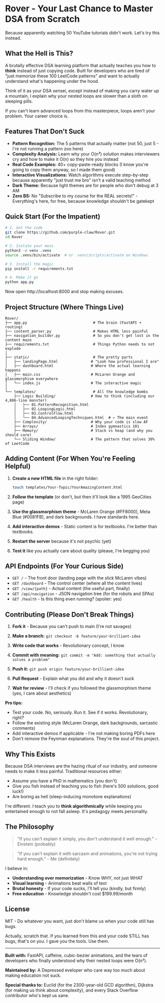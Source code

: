 # Rover - Your Last Chance to Master DSA from Scratch

Because apparently watching 50 YouTube tutorials didn't work. Let's try this instead.

## What the Hell is This?

A brutally effective DSA learning platform that actually teaches you how to **think** instead of just copying code. Built for developers who are tired of "just memorize these 100 LeetCode patterns" and want to actually understand what's happening under the hood.

Think of it as your DSA sensei, except instead of making you carry water up a mountain, I explain why your nested loops are slower than a sloth on sleeping pills.

If you can't learn advanced loops from this masterpiece, loops aren't your problem. Your career choice is.

## Features That Don't Suck

- **Pattern Recognition:** The 5 patterns that actually matter (not 50, just 5 - I're not running a pattern zoo here)
- **Complexity Analysis:** Learn why your O(n³) solution makes interviewers cry and how to make it O(n) so they hire you instead
- **Real Code Examples:** 40+ copy-paste-ready blocks (I know you're going to copy them anyway, so I made them good)
- **Interactive Visualizations:** Watch algorithms execute step-by-step because apparently "just trust me bro" isn't a valid teaching method
- **Dark Theme:** Because light themes are for people who don't debug at 3 AM
- **Zero BS:** No "Subscribe to my course for the REAL secrets!" - Everything's here, for free, because knowledge shouldn't be gatekept

## Quick Start (For the Impatient)

```bash
# 1. Get the code
git clone https://github.com/purple-claw/Rover.git
cd Rover

# 2. Isolate your mess
python3 -m venv .venv
source .venv/bin/activate  # or .venv\Scripts\activate on Windows

# 3. Install the magic
pip install -r requirements.txt

# 4. Make it go
python app.py
```

Now open http://localhost:8000 and stop making excuses.

## Project Structure (Where Things Live)

```
Rover/
├── app.py                              # The brain (FastAPI + routing)
├── content_parser.py                   # Makes HTML less painful
├── navigation_builder.py               # So you don't get lost in the content maze
├── requirements.txt                    # Things Python needs to not explode
│
├── static/                             # The pretty parts
│   ├── landingPage.html               # "Look how professional I are"
│   ├── dashboard.html                 # Where the actual learning happens
│   ├── main.css                       # McLaren Orange and glassmorphism everywhere
│   └── index.js                       # The interactive magic
│
└── templates/                          # All the knowledge bombs
    ├── Logic Building/                # How to think (including our 4,886-line monster)
    │   ├── 01.PatternRecognition.html
    │   ├── 02.LoopingLogic.html
    │   ├── 03.ControlFlow.html
    │   └── 04.AdvancedLoopingTechniques.html  # ← The main event
    ├── Complexity/                    # Why your code is slow AF
    ├── Arrays/                        # Index gymnastics 101
    ├── Memory/                        # Stack vs heap (and why you should care)
    └── Sliding Window/                # The pattern that solves 30% of LeetCode
```

## Adding Content (For When You're Feeling Helpful)

1. **Create a new HTML file** in the right folder:
   ```bash
   touch templates/Your-Topic/YourAmazingContent.html
   ```

2. **Follow the template** (or don't, but then it'll look like a 1995 GeoCities page)

3. **Use the glassmorphism theme** - McLaren Orange (#FF8000), Meta Blue (#0081FB), and dark backgrounds. I have standards here.

4. **Add interactive demos** - Static content is for textbooks. I're better than textbooks.

5. **Restart the server** because it's not psychic (yet)

6. **Test it** like you actually care about quality (please, I're begging you)

## API Endpoints (For Your Curious Side)

- `GET /` - The front door (landing page with the slick McLaren vibes)
- `GET /dashboard` - The control center (where all the content lives)
- `GET /view/{path}` - Actual content (the useful part, finally)
- `GET /api/navigation` - JSON navigation tree (for the robots and SPAs)
- `GET /health` - Is this thing even running? (spoiler: yes)

## Contributing (Please Don't Break Things)

1. **Fork it** - Because you can't push to main (I're not savages)

2. **Make a branch:** `git checkout -b feature/your-brilliant-idea`

3. **Write code that works** - Revolutionary concept, I know

4. **Commit with meaning:** `git commit -m "Add: something that actually solves a problem"`

5. **Push it:** `git push origin feature/your-brilliant-idea`

6. **Pull Request** - Explain what you did and why it doesn't suck

7. **Wait for review** - I'll check if you followed the glassmorphism theme (yes, I care about aesthetics)

**Pro tips:**
- Test your code. No, seriously. Run it. See if it works. Revolutionary, right?
- Follow the existing style (McLaren Orange, dark backgrounds, sarcastic comments)
- Add interactive demos if applicable - I're not making boring PDFs here
- Don't remove the Feynman explanations. They're the soul of this project.

## Why This Exists

Because DSA interviews are the hazing ritual of our industry, and someone needs to make it less painful. Traditional resources either:
- Assume you have a PhD in mathematics (you don't)
- Give you fish instead of teaching you to fish (here's 500 solutions, good luck!)
- Are boring as hell (sleep-inducing monotone explanations)

I're different. I teach you to **think algorithmically** while keeping you entertained enough to not fall asleep. It's pedagogy meets personality.

## The Philosophy

> "If you can't explain it simply, you don't understand it well enough." - Einstein (probably)

> "If you can't explain it with sarcasm and animations, you're not trying hard enough." - Me (definitely)

I believe in:
- **Understanding over memorization** - Know WHY, not just WHAT
- **Visual learning** - Animations beat walls of text
- **Brutal honesty** - If your code sucks, I'll tell you (kindly, but firmly)
- **Free education** - Knowledge shouldn't cost $199.99/month

## License

MIT - Do whatever you want, just don't blame us when your code still has bugs.

Actually, scratch that. If you learned from this and your code STILL has bugs, that's on you. I gave you the tools. Use them.

---

**Built with:** FastAPI, caffeine, cubic-bezier animations, and the tears of developers who finally understood why their nested loops were O(n²).

**Maintained by:** A Depressed eveloper who care way too much about making education not suck.

**Special thanks to:** Euclid (for the 2300-year-old GCD algorithm), Dijkstra (for making us think about complexity), and every Stack Overflow contributor who's kept us sane.